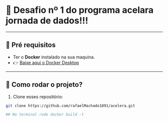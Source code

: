 # 🚀 Desafio nº 1 do programa acelara jornada de dados!!! 

---

## 📑 Pré requisitos
- Ter o **Docker** instalado na sua maquina. 
- 👉 [Baixe aqui o Docker Desktop]( https://www.docker.com/products/docker-desktop/)

---

## 🔧 Como rodar o projeto? 

1. Clone esses repositório:
``` bash
git clone https://github.com/rafaelMachado1891/acelera.git

## No terminal rode docker build -t

